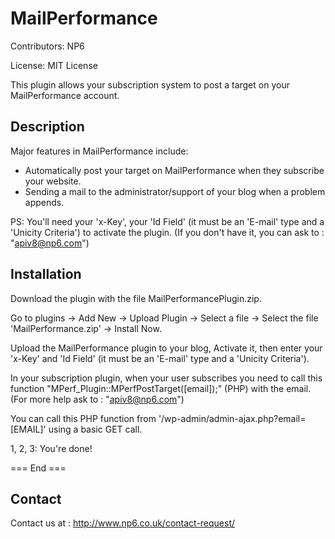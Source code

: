 MailPerformance
==
Contributors: NP6

License: MIT License

This plugin allows your subscription system to post a target on your MailPerformance account.

Description
--

Major features in MailPerformance include:

* Automatically post your target on MailPerformance when they subscribe your website.
* Sending a mail to the administrator/support of your blog when a problem appends.

PS: You'll need your 'x-Key', your 'Id Field' (it must be an 'E-mail' type and a 'Unicity Criteria') to activate the plugin. (If you don't have it, you can ask to : "apiv8@np6.com")

Installation
--

Download the plugin with the file MailPerformancePlugin.zip.

Go to plugins -> Add New -> Upload Plugin -> Select a file -> Select the file 'MailPerformance.zip' -> Install Now.

Upload the MailPerformance plugin to your blog, Activate it, then enter your 'x-Key' and 'Id Field' (it must be an 'E-mail' type and a 'Unicity Criteria').

In your subscription plugin, when your user subscribes you need to call this function "MPerf_Plugin::MPerfPostTarget([email]);" (PHP) with the email. (For more help ask to : "apiv8@np6.com")

You can call this PHP function from '/wp-admin/admin-ajax.php?email=[EMAIL]' using a basic GET call.

1, 2, 3: You're done!

=== End ===

Contact
--

Contact us at : http://www.np6.co.uk/contact-request/
